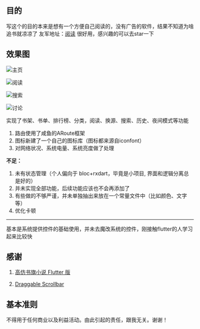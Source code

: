 ## 目的
写这个的目的本来是想有一个方便自己阅读的，没有广告的软件，结果不知道为啥追书就凉凉了
友军地址：[阅读](https://github.com/leaf-fade/MyBookshelf)
很好用，感兴趣的可以去star一下

## 效果图
![主页](https://upload-images.jianshu.io/upload_images/5999599-20bc9ee89dbe97b2.png?imageMogr2/auto-orient/strip%7CimageView2/2/w/240)

![阅读](https://upload-images.jianshu.io/upload_images/5999599-56fb89234df796a3.png?imageMogr2/auto-orient/strip%7CimageView2/2/w/240)

![搜索](https://upload-images.jianshu.io/upload_images/5999599-475d810fc76fe3bd.png?imageMogr2/auto-orient/strip%7CimageView2/2/w/240)

![讨论](https://upload-images.jianshu.io/upload_images/5999599-4ff286f34289afed.png?imageMogr2/auto-orient/strip%7CimageView2/2/w/240)


实现了书架、书单、排行榜、分类，阅读、换源、搜索、历史、夜间模式等功能

1. 路由使用了咸鱼的ARoute框架
2. 图标新建了一个自己的图标库（图标都来源自iconfont）
3. 对网络状况、系统电量、系统亮度做了处理

**不足：**

1. 未有状态管理（个人偏向于 bloc+rxdart，毕竟是小项目, 界面和逻辑分离总是好的）
2. 并未实现全部功能，后续功能应该也不会再添加了
3. 有些做的不够严谨，并未单独抽出来放在一个常量文件中（比如颜色、文字等）
4. 优化卡顿

***
基本是系统提供控件的基础使用，并未去魔改系统的控件，刚接触flutter的人学习起来比较快

## 感谢
1. [高仿书旗小说 Flutter 版](https://github.com/huanxsd/flutter_shuqi)

2. [Draggable Scrollbar](https://github.com/fluttercommunity/flutter-draggable-scrollbar)

## 基本准则
不得用于任何商业以及利益活动。由此引起的责任，跟我无关。谢谢！
